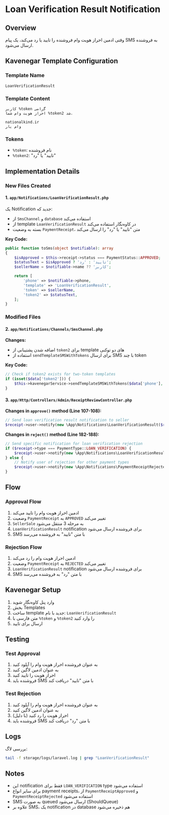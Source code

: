 # Loan Verification Result Notification

## Overview

وقتی ادمین احراز هویت وام فروشنده را تایید یا رد می‌کند، یک پیام SMS به فروشنده ارسال می‌شود.

## Kavenegar Template Configuration

### Template Name

`LoanVerificationResult`

### Template Content

```
کاربر %token گرامی
احراز هویت وام شما %token2 شد.

nationalkind.ir
وام یار
```

### Tokens

- `%token`: نام فروشنده
- `%token2`: "تایید" یا "رد"

## Implementation Details

### New Files Created

#### 1. `app/Notifications/LoanVerificationResult.php`

یک Notification جدید که:

- از `SmsChannel` و `database` استفاده می‌کند
- از template `LoanVerificationResult` در کاوه‌نگار استفاده می‌کند
- بسته به وضعیت `PaymentReceipt`، متن "تایید" یا "رد" را ارسال می‌کند

**Key Code:**

```php
public function toSms(object $notifiable): array
{
    $isApproved = $this->receipt->status === PaymentStatus::APPROVED;
    $statusText = $isApproved ? 'تایید' : 'رد';
    $sellerName = $notifiable->name ?? 'کاربر';

    return [
        'phone' => $notifiable->phone,
        'template' => 'LoanVerificationResult',
        'token' => $sellerName,
        'token2' => $statusText,
    ];
}
```

### Modified Files

#### 2. `app/Notifications/Channels/SmsChannel.php`

**Changes:**

- اضافه شدن پشتیبانی از `token2` برای template های دو توکنی
- استفاده از `sendTemplateSMSWithTokens` برای ارسال SMS با چند token

**Key Code:**

```php
// Check if token2 exists for two-token templates
if (isset($data['token2'])) {
    $this->kavenegarService->sendTemplateSMSWithTokens($data['phone'], [$data['token'], $data['token2']], $data['template']);
}
```

#### 3. `app/Http/Controllers/Admin/ReceiptReviewController.php`

**Changes in `approve()` method (Line 107-108):**

```php
// Send loan verification result notification to seller
$receipt->user->notify(new \App\Notifications\LoanVerificationResult($receipt));
```

**Changes in `reject()` method (Line 182-188):**

```php
// Send specific notification for loan verification rejection
if ($receipt->type === PaymentType::LOAN_VERIFICATION) {
    $receipt->user->notify(new \App\Notifications\LoanVerificationResult($receipt));
} else {
    // Notify user of rejection for other payment types
    $receipt->user->notify(new \App\Notifications\PaymentReceiptRejected($receipt));
}
```

## Flow

### Approval Flow

1. ادمین احراز هویت وام را تایید می‌کند
2. وضعیت `PaymentReceipt` به `APPROVED` تغییر می‌کند
3. `SellerSale` به مرحله 3 منتقل می‌شود
4. `LoanVerificationResult` notification برای فروشنده ارسال می‌شود
5. SMS با متن "تایید" به فروشنده می‌رسد

### Rejection Flow

1. ادمین احراز هویت وام را رد می‌کند
2. وضعیت `PaymentReceipt` به `REJECTED` تغییر می‌کند
3. `LoanVerificationResult` notification برای فروشنده ارسال می‌شود
4. SMS با متن "رد" به فروشنده می‌رسد

## Kavenegar Setup

1. وارد پنل کاوه‌نگار شوید
2. بخش Templates
3. ساخت template جدید با نام: `LoanVerificationResult`
4. متن فارسی با `%token` و `%token2` را وارد کنید
5. ارسال برای تایید

## Testing

### Test Approval

1. به عنوان فروشنده احراز هویت وام را آپلود کنید
2. به عنوان ادمین لاگین کنید
3. احراز هویت را تایید کنید
4. فروشنده باید SMS با متن "تایید" دریافت کند

### Test Rejection

1. به عنوان فروشنده احراز هویت وام را آپلود کنید
2. به عنوان ادمین لاگین کنید
3. احراز هویت را رد کنید (با دلیل)
4. فروشنده باید SMS با متن "رد" دریافت کند

## Logs

بررسی لاگ:

```bash
tail -f storage/logs/laravel.log | grep "LoanVerificationResult"
```

## Notes

- این notification فقط برای `LOAN_VERIFICATION` type استفاده می‌شود
- برای سایر انواع payment receipts، از `PaymentReceiptApproved` و `PaymentReceiptRejected` استفاده می‌شود
- SMS به صورت queued ارسال می‌شود (ShouldQueue)
- علاوه بر SMS، یک notification در database هم ذخیره می‌شود
